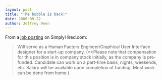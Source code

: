 ```yaml
--- 
layout: post
title: "The bubble is back!"
date: 2006-09-22
author: Jeffrey Veen
---
```

From a <a href="http://www.net-temps.com/job/txhj/050508/human_factors_human_computer.html?r=shd&r=shpaid">job posting</a> on SimplyHired.com:

<blockquote>Will serve as a Human Factors Engineer/Graphical User Interface designer for a start-up company. (**Please note that compensation for this position is in company stock initially, as the company is pre-funded. Candidate can work on a part-time basis, nights, weekends, etc. Salary will be available upon completion of funding. Most work can be done from home.)</blockquote>
&#8203;